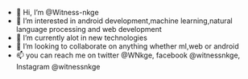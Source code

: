 - 👋 Hi, I’m @Witness-nkge
- 👀 I’m interested in android development,machine learning,natural language processing and web development
- 🌱 I’m currently alot in new technologies
- 💞️ I’m looking to collaborate on anything whether ml,web or android
- 📫 you can reach me on twitter @WNkge, facebook @witnessnkge, Instagram @witnessnkge
